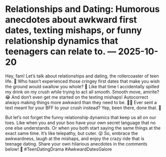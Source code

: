 # Relationships and Dating: Humorous anecdotes about awkward first dates, texting mishaps, or funny relationship dynamics that teenagers can relate to. — 2025-10-20

Hey, fam! Let’s talk about relationships and dating, the rollercoaster of teen life. 🎢 Who hasn’t experienced those cringey first dates that make you wish the ground would swallow you whole? 🙈 Like that time I accidentally spilled my drink on my crush while trying to act all smooth. Smooth move, amirite? 😂 And don’t even get me started on the texting mishaps! Autocorrect always making things more awkward than they need to be. 🤦‍♀️ Ever sent a text meant for your BFF to your crush instead? Yep, been there, done that. 📱

But let’s not forget the funny relationship dynamics that keep us all on our toes. Like when you and your boo have your own secret language that no one else understands. Or when you both start saying the same things at the exact same time. It’s like telepathy, but cuter. 😜 So, embrace the awkwardness, laugh at the mishaps, and enjoy the crazy ride that is teenage dating. Share your own hilarious anecdotes in the comments below! 💖 #TeenDatingDrama #AwkwardDatesGalore